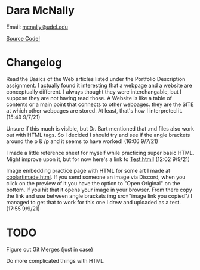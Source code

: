 # Dara McNally
Email: mcnally@udel.edu

[Source Code!](https://github.com/demc5656/demc5656.github.io.git)

# Changelog

Read the Basics of the Web articles listed under the Portfolio Description assignment. I actually found it interesting that a webpage and a website are conceptually different. I always thought they were interchangable, but I suppose they are not having read those. A Website is like a table of contents or a main point that connects to other webpages. they are the SITE at which other webpages are stored. At least, that's how I interpreted it. (15:49 9/7/21)

<p>Unsure if this much is visible, but Dr. Bart mentioned that .md files also work out with HTML tags. So I decided I should try and see if the angle brackets around the p & /p and it seems to have worked! (16:06 9/7/21)</p>

I made a little reference sheet for myself while practicing super basic HTML. Might improve upon it, but for now here's a link to <a href="https://demc5656.github.io/Test.html">Test.html</a>! (12:02 9/9/21)

Image embedding practice page with HTML for some art I made at <a href="https://demc5656.github.io/coolartimade.html">coolartimade.html</a>. If you send someone an image via Discord, when you click on the preview of it you have the option to "Open Original" on the bottom. If you hit that it opens your image in your browser. From there copy the link and use between angle brackets img src="image link you copied"/
I managed to get that to work for this one I drew and uploaded as a test. (17:55 9/9/21)

# TODO
Figure out Git Merges (just in case)

Do more complicated things with HTML